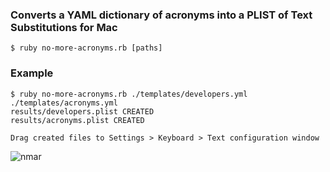 ### Converts a YAML dictionary of acronyms into a PLIST of Text Substitutions for Mac

`$ ruby no-more-acronyms.rb [paths]`

### Example

```
$ ruby no-more-acronyms.rb ./templates/developers.yml ./templates/acronyms.yml
results/developers.plist CREATED
results/acronyms.plist CREATED

Drag created files to Settings > Keyboard > Text configuration window
```

![nmar](https://user-images.githubusercontent.com/2091116/75079693-a15ab680-54d7-11ea-9bbc-6a9910597ce8.gif)
